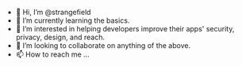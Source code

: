 - 👋 Hi, I’m @strangefield
- 🌱 I’m currently learning the basics.
- 👀 I’m interested in helping developers improve their apps' security, privacy, design, and reach.
- 💞️ I’m looking to collaborate on anything of the above.
- 📫 How to reach me ...

<!---
strangefield/strangefield is a ✨ special ✨ repository because its `README.md` (this file) appears on your GitHub profile.
You can click the Preview link to take a look at your changes.
--->
